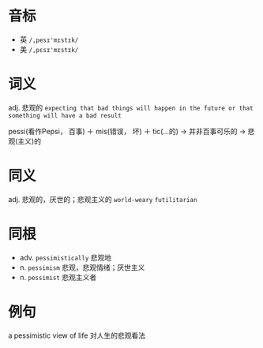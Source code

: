 # 音标

- 英 `/,pesɪ'mɪstɪk/`
- 美 `/,pɛsɪ'mɪstɪk/`

# 词义

adj. 悲观的
`expecting that bad things will happen in the future or that something will have a bad result`



pessi(看作Pepsi， 百事) ＋ mis(错误， 坏) ＋ tic(…的) → 并非百事可乐的 → 悲观(主义)的

# 同义

adj. 悲观的，厌世的；悲观主义的
`world-weary` `futilitarian`

# 同根

- adv. `pessimistically` 悲观地
- n. `pessimism` 悲观，悲观情绪；厌世主义
- n. `pessimist` 悲观主义者

# 例句

a pessimistic view of life
对人生的悲观看法


